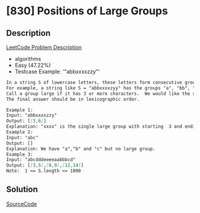 # [830] Positions of Large Groups

## Description

[LeetCode Problem Description](https://leetcode.com/problems/positions-of-large-groups/description/)

* algorithms
* Easy (47.22%)
* Testcase Example:  '"abbxxxxzzy"'

```md
In a string S of lowercase letters, these letters form consecutive groups of the same character.
For example, a string like S = "abbxxxxzyy" has the groups "a", "bb", "xxxx", "z" and "yy".
Call a group large if it has 3 or more characters.  We would like the starting and ending positions of every large group.
The final answer should be in lexicographic order.

Example 1:
Input: "abbxxxxzzy"
Output: [[3,6]]
Explanation: "xxxx" is the single large group with starting  3 and ending positions 6.
Example 2:
Input: "abc"
Output: []
Explanation: We have "a","b" and "c" but no large group.
Example 3:
Input: "abcdddeeeeaabbbcd"
Output: [[3,5],[6,9],[12,14]]
Note:  1 <= S.length <= 1000
```

## Solution

[SourceCode](./solution.js)